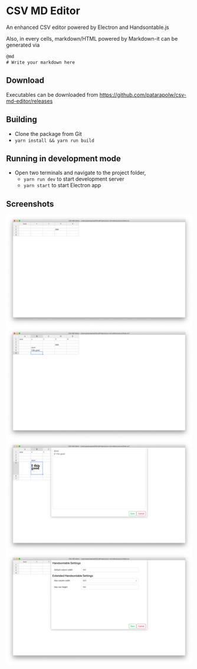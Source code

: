 # CSV MD Editor

An enhanced CSV editor powered by Electron and Handsontable.js

Also, in every cells, markdown/HTML powered by Markdown-it can be generated via

```
@md
# Write your markdown here
```

## Download

Executables can be downloaded from <https://github.com/patarapolw/csv-md-editor/releases>

## Building

- Clone the package from Git
- `yarn install && yarn run build`

## Running in development mode

- Open two terminals and navigate to the project folder,
    - `yarn run dev` to start development server
    - `yarn start` to start Electron app

## Screenshots

![](/screenshots/browser0.png)
![](/screenshots/browser1.png)
![](/screenshots/editor0.png)
![](/screenshots/settings0.png)
